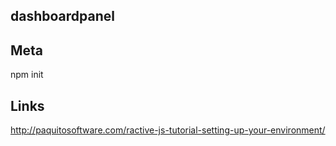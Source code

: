 dashboardpanel
--------------

Meta
----

npm init

Links
------

http://paquitosoftware.com/ractive-js-tutorial-setting-up-your-environment/
